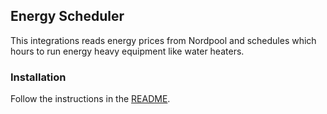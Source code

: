 ## Energy Scheduler

This integrations reads energy prices from Nordpool and schedules which hours to run energy heavy equipment like water heaters.

### Installation

Follow the instructions in the [README](https://github.com/FredrikHagslatt/energy_scheduler/blob/main/README.md).
